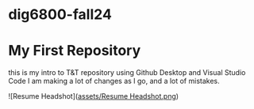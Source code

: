 # dig6800-fall24
# My First Repository
this is my intro to T&T repository using Github Desktop and Visual Studio Code
I am making a lot of changes as I go, and a lot of mistakes. 

![Resume Headshot]([assets/Resume Headshot.png](https://github.com/JammintaCQ/dig6800-fall24/blob/main/assets/Resume%20Headshot.png?raw=true))
